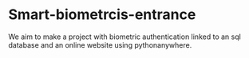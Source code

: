 # Smart-biometrcis-entrance
We aim to make a project with biometric authentication linked to an sql database and an online website using pythonanywhere.
